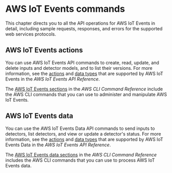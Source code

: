 # AWS IoT Events commands<a name="iotevents-commands"></a>

This chapter directs you to all the API operations for AWS IoT Events in detail, including sample requests, responses, and errors for the supported web services protocols\.

## AWS IoT Events actions<a name="iotevents-actions"></a>

You can use AWS IoT Events API commands to create, read, update, and delete inputs and detector models, and to list their versions\. For more information, see the [actions](https://docs.aws.amazon.com/iotevents/latest/apireference/API_Operations_AWS_IoT_Events.html) and [data types](https://docs.aws.amazon.com/iotevents/latest/apireference/API_Types_AWS_IoT_Events.html) that are supported by AWS IoT Events in the *AWS IoT Events API Reference*\.

The [AWS IoT Events sections](https://docs.aws.amazon.com/cli/latest/reference/iotevents/index.html#cli-aws-iotevents) in the *AWS CLI Command Reference* include the AWS CLI commands that you can use to administer and manipulate AWS IoT Events\.

## AWS IoT Events data<a name="iotevents-data"></a>

You can use the AWS IoT Events Data API commands to send inputs to detectors, list detectors, and view or update a detector's status\. For more information, see the [actions](https://docs.aws.amazon.com/iotevents/latest/apireference/API_Operations_AWS_IoT_Events_Data.html) and [data types](https://docs.aws.amazon.com/iotevents/latest/apireference/API_Types_AWS_IoT_Events_Data.html) that are supported by AWS IoT Events Data in the *AWS IoT Events API Reference*\.

 The [AWS IoT Events data sections](https://docs.aws.amazon.com/cli/latest/reference/iotevents-data/index.html) in the *AWS CLI Command Reference* includes the AWS CLI commands that you can use to process AWS IoT Events data\. 